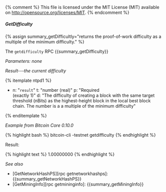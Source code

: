 {% comment %}
This file is licensed under the MIT License (MIT) available on
http://opensource.org/licenses/MIT.
{% endcomment %}

##### GetDifficulty

{% assign summary_getDifficultly="returns the proof-of-work difficulty as a multiple of the minimum difficulty." %}

The `getdifficulty` RPC {{summary_getDifficulty}}

*Parameters: none*

*Result---the current difficulty*

{% itemplate ntpd1 %}
- n: "`result`"
  t: "number (real)"
  p: "Required<br>(exactly 1)"
  d: "The difficulty of creating a block with the same target threshold (nBits) as the highest-height block in the local best block chain.  The number is a a multiple of the minimum difficulty"

{% enditemplate %}

*Example from Bitcoin Core 0.10.0*

{% highlight bash %}
bitcoin-cli -testnet getdifficulty
{% endhighlight %}

Result:

{% highlight text %}
1.00000000
{% endhighlight %}

*See also*

* [GetNetworkHashPS][rpc getnetworkhashps]: {{summary_getNetworkHashPS}}
* [GetMiningInfo][rpc getmininginfo]: {{summary_getMiningInfo}}

